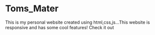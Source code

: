# Toms_Mater
This is my personal website created using html,css,js…This website is responsive and has some cool features! Check it out
